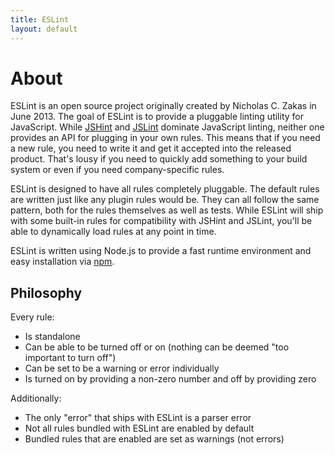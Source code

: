 ```yaml
---
title: ESLint
layout: default
---
```

# About

ESLint is an open source project originally created by Nicholas C. Zakas in June 2013. The goal of ESLint is to provide a pluggable linting utility for JavaScript. While [JSHint](http://jshint.com/) and [JSLint](http://jslint.com/) dominate JavaScript linting, neither one provides an API for plugging in your own rules. This means that if you need a new rule, you need to write it and get it accepted into the released product. That's lousy if you need to quickly add something to your build system or even if you need company-specific rules.

ESLint is designed to have all rules completely pluggable. The default rules are written just like any plugin rules would be. They can all follow the same pattern, both for the rules themselves as well as tests. While ESLint will ship with some built-in rules for compatibility with JSHint and JSLint, you'll be able to dynamically load rules at any point in time.

ESLint is written using Node.js to provide a fast runtime environment and easy installation via [npm](http://npmjs.org/).

## Philosophy

Every rule:

* Is standalone
* Can be able to be turned off or on (nothing can be deemed "too important to turn off")
* Can be set to be a warning or error individually
* Is turned on by providing a non-zero number and off by providing zero

Additionally:

* The only "error" that ships with ESLint is a parser error
* Not all rules bundled with ESLint are enabled by default
* Bundled rules that are enabled are set as warnings (not errors)

